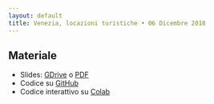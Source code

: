```yaml
---
layout: default
title: Venezia, locazioni turistiche • 06 Dicembre 2018
---
```

## Materiale
- Slides: [GDrive](https://docs.google.com/presentation/d/1tmivfiLhhLFXpSyh3n_RGsPRtQ7I6O33GUh3V7wpUCk/edit?usp=sharing) o [PDF](/slides/venezia-06-12-2018.pdf)
- Codice su [GitHub](https://github.com/ali-ce/venezia_pop/blob/master/main.ipynb)
- Codice interattivo su [Colab](https://colab.research.google.com/drive/14mv4NCOXnXLLoFMkCIVxspjmf7ZBaAzI)


